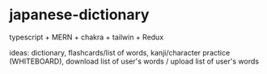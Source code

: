 # japanese-dictionary

typescript + MERN + chakra + tailwin + Redux

ideas:
dictionary,
flashcards/list of words,
kanji/character practice (WHITEBOARD),
download list of user's words / upload list of user's words
